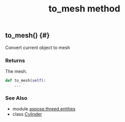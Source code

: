﻿---
title: to_mesh method
second_title: Aspose.3D for Python via .NET API References
description: 
type: docs
weight: 80
url: /python-net/aspose.threed.entities/cylinder/to_mesh/
is_root: false
---

## to_mesh() {#}

Convert current object to mesh

### Returns 


The mesh.


```python
def to_mesh(self):
    ...
```





### See Also
* module [aspose.threed.entities](../../)
* class [Cylinder](/3d/python-net/aspose.threed.entities/cylinder)
